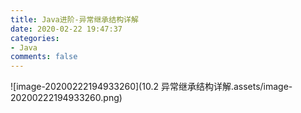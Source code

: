 ```yaml
---
title: Java进阶-异常继承结构详解
date: 2020-02-22 19:47:37
categories:
- Java
comments: false
---
```


![image-20200222194933260](10.2 异常继承结构详解.assets/image-20200222194933260.png)